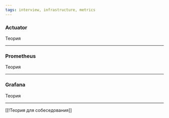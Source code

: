 ```yaml
---
tags: interview, infrastructure, metrics
---
```

### Actuator

Теория

---

### Prometheus

Теория

---

### Grafana

Теория

---

[[!Теория для собеседования]]